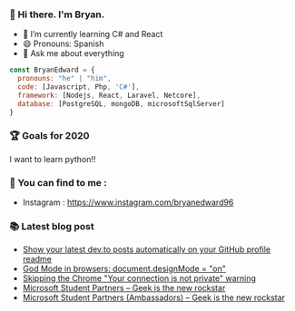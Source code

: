 
### :ghost: Hi there. I'm Bryan.

- 🌱 I’m currently learning C# and React
- 😄 Pronouns: Spanish
- 💬 Ask me about everything


```js
const BryanEdward = {
  pronouns: "he" | "him",
  code: [Javascript, Php, 'C#'],
  framework: [Nodejs, React, Laravel, Netcore],
  database: [PostgreSQL, mongoDB, microsoftSqlServer]
}
```

### :trophy: Goals for 2020 
I want to learn python!!


### :postbox: You can find to me :
- Instagram : https://www.instagram.com/bryanedward96


### :books: Latest blog post

<!-- BLOG-POST-LIST:START -->
- [Show your latest dev.to posts automatically on your GitHub profile readme](https://dev.to/gautamkrishnar/show-your-latest-dev-to-posts-automatically-in-your-github-profile-readme-3nk8)
- [God Mode in browsers: document.designMode = "on"](https://dev.to/gautamkrishnar/god-mode-in-browsers-document-designmode-on-2pmo)
- [Skipping the Chrome "Your connection is not private" warning](https://dev.to/gautamkrishnar/quickbits-1-skipping-the-chrome-your-connection-is-not-private-warning-4kp1)
- [Microsoft Student Partners – Geek is the new rockstar](https://dev.to/gautamkrishnar/microsoft-student-partners--geek-is-the-new-rockstar)
- [Microsoft Student Partners (Ambassadors) – Geek is the new rockstar](https://www.gautamkrishnar.com/microsoft-student-partners/)
<!-- BLOG-POST-LIST:END -->

